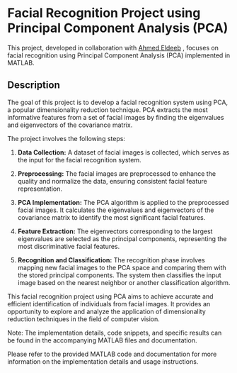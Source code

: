 # Facial Recognition Project using Principal Component Analysis (PCA)

This project, developed in collaboration with [Ahmed Eldeeb]([https://www.example.com](https://github.com/Foxdanger1412))
, focuses on facial recognition using Principal Component Analysis (PCA) implemented in MATLAB.

## Description

The goal of this project is to develop a facial recognition system using PCA, a popular dimensionality reduction technique. PCA extracts the most informative features from a set of facial images by finding the eigenvalues and eigenvectors of the covariance matrix.

The project involves the following steps:

1. **Data Collection:** A dataset of facial images is collected, which serves as the input for the facial recognition system.

2. **Preprocessing:** The facial images are preprocessed to enhance the quality and normalize the data, ensuring consistent facial feature representation.

3. **PCA Implementation:** The PCA algorithm is applied to the preprocessed facial images. It calculates the eigenvalues and eigenvectors of the covariance matrix to identify the most significant facial features.

4. **Feature Extraction:** The eigenvectors corresponding to the largest eigenvalues are selected as the principal components, representing the most discriminative facial features.

5. **Recognition and Classification:** The recognition phase involves mapping new facial images to the PCA space and comparing them with the stored principal components. The system then classifies the input image based on the nearest neighbor or another classification algorithm.

This facial recognition project using PCA aims to achieve accurate and efficient identification of individuals from facial images. It provides an opportunity to explore and analyze the application of dimensionality reduction techniques in the field of computer vision.

Note: The implementation details, code snippets, and specific results can be found in the accompanying MATLAB files and documentation.

Please refer to the provided MATLAB code and documentation for more information on the implementation details and usage instructions.
